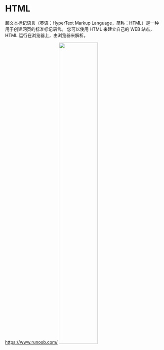 # HTML 
超文本标记语言（英语：HyperText Markup Language，简称：HTML）是一种用于创建网页的标准标记语言。
您可以使用 HTML 来建立自己的 WEB 站点，HTML 运行在浏览器上，由浏览器来解析。







https://www.runoob.com/
<span style="color:#333333"><img src="http://static.runoob.com/images/runoob-logo.png" width="50%"></span>
